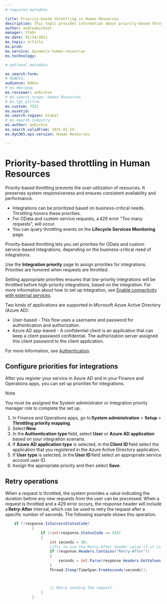```yaml
---
# required metadata

title: Priority-based throttling in Human Resources
description: This topic provides information about priority-based throttling for OData and custom service-based integrations in Dynamics 365 Human Resources.
author: andreabichsel
manager: tfehr
ms.date: 01/14/2021
ms.topic: article
ms.prod: 
ms.service: dynamics-human-resources
ms.technology: 

# optional metadata

ms.search.form: 
# ROBOTS: 
audience: Admin
# ms.devlang: 
ms.reviewer: anbichse
# ms.search.scope: Human Resources
# ms.tgt_pltfrm: 
ms.custom: 7521
ms.assetid: 
ms.search.region: Global
# ms.search.industry: 
ms.author: anbichse
ms.search.validFrom: 2021-01-14
ms.dyn365.ops.version: Human Resources

---
```


# Priority-based throttling in Human Resources

Priority-based throttling prevents the over-utilization of resources. It preserves system responsiveness and ensures consistent availability and performance.

- Integrations can be prioritized based on business-critical needs. Throttling honors these priorities. 
- For OData and custom service requests, a 429 error "Too many requests", will occur. 
- You can query throttling events on the **Lifecycle Services Monitoring** page.  

Priority-based throttling lets you set priorities for OData and custom service-based integrations, depending on the business-critical need of integrations.

Use the **Integration priority** page to assign priorities for integrations. Priorities are honored when requests are throttled. 

Setting appropriate priorities ensures that low-priority integrations will be throttled before high-priority integrations, based on the integration. For more information about how to set up integration, see [Enable connectivity with external services](https://docs.microsoft.com/learn/modules/integrate-azure-finance-operations/7-connect-external). 

Two kinds of applications are supported in Microsoft Azure Active Directory (Azure AD):

- User-based - This flow uses a username and password for authentication and authorization. 
- Azure AD app-based - A confidential client is an application that can keep a client password confidential. The authorization server assigned this client password to the client application. 

For more information, see [Authentication](https://docs.microsoft.com/dynamics365/fin-ops-core/dev-itpro/data-entities/services-home-page).
 
## Configure priorities for integrations 

After you register your service in Azure AD and in your Finance and Operations apps, you can set up priorities for integrations.

> [!NOTE]
> You must be assigned the System administrator or Integration priority manager role to complete the set up. 

1. In Finance and Operations apps, go to **System administration** > **Setup** > **Throttling priority mapping**. 
2. Select **New**. 
3. In the **Authentication type** field, select **User** or **Azure AD application** based on your integration scenario.
4. If **Azure AD application type** is selected, in the **Client ID** field select the application that you registered in the Azure Active Directory application.
5. If **User type** is selected, in the **User ID** field select an appropriate service account user ID.
6. Assign the appropriate priority and then select **Save**.

## Retry operations 

When a request is throttled, the system provides a value indicating the duration before any new requests from the user can be processed. When a request is throttled and a 429 error occurs, the response header will include a **Retry-After** interval, which can be used to retry the request after a specific number of seconds. The following example shows this operation. 

```C#
    if (!response.IsSuccessStatusCode) 
            { 
                if ((int)response.StatusCode == 429) 
                { 
                    int seconds = 30; 
                    //Try to use the Retry-After header value if it is returned. 
                    if (response.Headers.Contains("Retry-After")) 
                    { 
                        seconds = int.Parse(response.Headers.GetValues("Retry-After").FirstOrDefault()); 
                    } 
                    Thread.Sleep(TimeSpan.FromSeconds(seconds)); 



                    // Retry sending the request.
                } 
            } 
```
